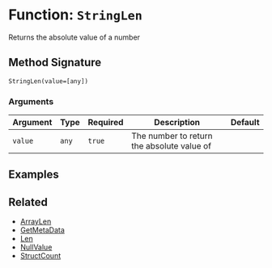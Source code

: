 [comment]: # (Note: This documentation is generated dynamically in the build process.  To modify the contents, change the javadoc on the _invoke method of the BIF class)

# Function: `StringLen`

Returns the absolute value of a number

## Method Signature

```
StringLen(value=[any])
```

### Arguments


| Argument | Type | Required | Description | Default |
|----------|------|----------|-------------|---------|
| `value` | `any` | `true` | The number to return the absolute value of |  |

## Examples



## Related

  * [ArrayLen](./ArrayLen.md)
  * [GetMetaData](./GetMetaData.md)
  * [Len](./Len.md)
  * [NullValue](./NullValue.md)
  * [StructCount](./StructCount.md)
